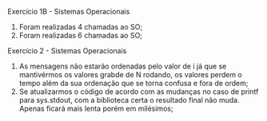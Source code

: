 Exercício 1B - Sistemas Operacionais

1) Foram realizadas 4 chamadas ao SO;
2) Foram realizadas 6 chamadas ao SO;

Exercício 2 - Sistemas Operacionais

1) As mensagens não estarão ordenadas pelo valor de i já que se mantivérmos os valores grabde de N rodando, os valores perdem o tempo além da sua ordenação que se torna confusa e fora de ordem;
2) Se atualizarmos o código de acordo com as mudanças no caso de printf para sys.stdout, com a 
biblioteca certa o resultado final não muda. Apenas ficará mais lenta porém em milésimos;
